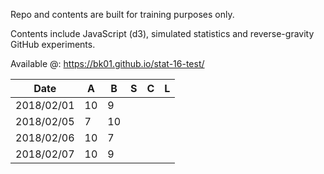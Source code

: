 Repo and contents are built for training purposes only. 

Contents include JavaScript (d3), simulated statistics and reverse-gravity GitHub experiments.

Available @: https://bk01.github.io/stat-16-test/

| Date | A | B | S | C | L |
| ------------- | ------------- | ------------- | ------------- | ------------- | ------------- |
| 2018/02/01 | 10  | 9  | | | |
| 2018/02/05 | 7  | 10 | | | |
| 2018/02/06 | 10  | 7 | | | |
| 2018/02/07 | 10  | 9 | | | |
